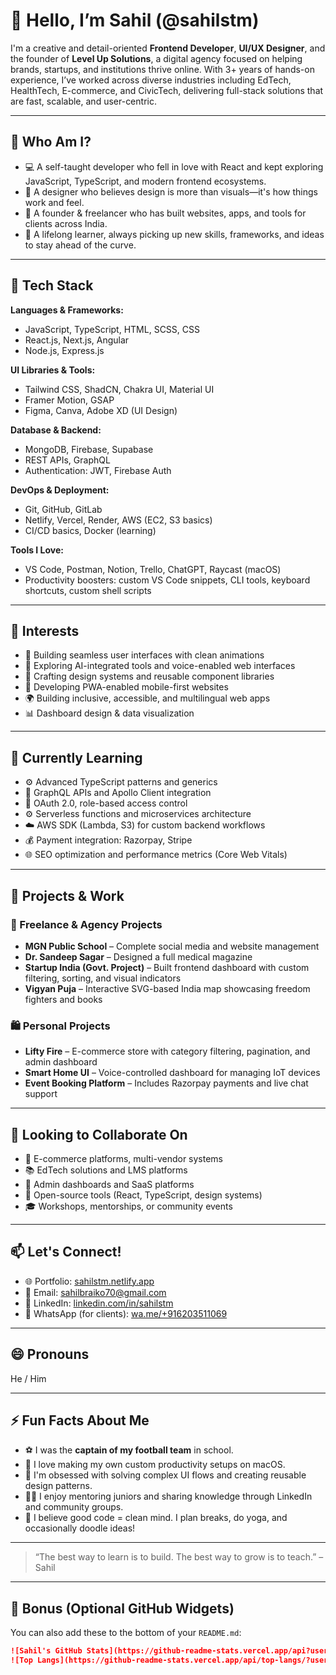 # 👋 Hello, I’m Sahil (@sahilstm)

I'm a creative and detail-oriented **Frontend Developer**, **UI/UX Designer**, and the founder of **Level Up Solutions**, a digital agency focused on helping brands, startups, and institutions thrive online. With 3+ years of hands-on experience, I’ve worked across diverse industries including EdTech, HealthTech, E-commerce, and CivicTech, delivering full-stack solutions that are fast, scalable, and user-centric.

---

## 🧩 Who Am I?

- 💻 A self-taught developer who fell in love with React and kept exploring JavaScript, TypeScript, and modern frontend ecosystems.
- 🎨 A designer who believes design is more than visuals—it's how things work and feel.
- 🚀 A founder & freelancer who has built websites, apps, and tools for clients across India.
- 🔁 A lifelong learner, always picking up new skills, frameworks, and ideas to stay ahead of the curve.

---

## 🔧 Tech Stack

**Languages & Frameworks:**
- JavaScript, TypeScript, HTML, SCSS, CSS
- React.js, Next.js, Angular
- Node.js, Express.js

**UI Libraries & Tools:**
- Tailwind CSS, ShadCN, Chakra UI, Material UI
- Framer Motion, GSAP
- Figma, Canva, Adobe XD (UI Design)

**Database & Backend:**
- MongoDB, Firebase, Supabase
- REST APIs, GraphQL
- Authentication: JWT, Firebase Auth

**DevOps & Deployment:**
- Git, GitHub, GitLab
- Netlify, Vercel, Render, AWS (EC2, S3 basics)
- CI/CD basics, Docker (learning)

**Tools I Love:**
- VS Code, Postman, Notion, Trello, ChatGPT, Raycast (macOS)
- Productivity boosters: custom VS Code snippets, CLI tools, keyboard shortcuts, custom shell scripts

---

## 👀 Interests

- 🎯 Building seamless user interfaces with clean animations
- 🤖 Exploring AI-integrated tools and voice-enabled web interfaces
- 🎨 Crafting design systems and reusable component libraries
- 📱 Developing PWA-enabled mobile-first websites
- 🌍 Building inclusive, accessible, and multilingual web apps
- 📊 Dashboard design & data visualization

---

## 🌱 Currently Learning

- ⚙️ Advanced TypeScript patterns and generics
- 📡 GraphQL APIs and Apollo Client integration
- 🔐 OAuth 2.0, role-based access control
- ⚙️ Serverless functions and microservices architecture
- ☁️ AWS SDK (Lambda, S3) for custom backend workflows
- 💰 Payment integration: Razorpay, Stripe
- 🌐 SEO optimization and performance metrics (Core Web Vitals)

---

## 💼 Projects & Work

### 🔷 Freelance & Agency Projects
- **MGN Public School** – Complete social media and website management
- **Dr. Sandeep Sagar** – Designed a full medical magazine
- **Startup India (Govt. Project)** – Built frontend dashboard with custom filtering, sorting, and visual indicators
- **Vigyan Puja** – Interactive SVG-based India map showcasing freedom fighters and books

### 🛍 Personal Projects
- **Lifty Fire** – E-commerce store with category filtering, pagination, and admin dashboard
- **Smart Home UI** – Voice-controlled dashboard for managing IoT devices
- **Event Booking Platform** – Includes Razorpay payments and live chat support

---

## 💞 Looking to Collaborate On

- 🛒 E-commerce platforms, multi-vendor systems
- 📚 EdTech solutions and LMS platforms
- 🎯 Admin dashboards and SaaS platforms
- 🌟 Open-source tools (React, TypeScript, design systems)
- 🎓 Workshops, mentorships, or community events

---

## 📫 Let's Connect!

- 🌐 Portfolio: [sahilstm.netlify.app](https://sahilstm.netlify.app)
- 📧 Email: sahilbraiko70@gmail.com
- 🔗 LinkedIn: [linkedin.com/in/sahilstm](https://www.linkedin.com/in/sahil-kumar-stm/)
- 💬 WhatsApp (for clients): [wa.me/+916203511069](https://wa.me/)

---

## 😄 Pronouns
He / Him

---

## ⚡ Fun Facts About Me

- ⚽ I was the **captain of my football team** in school.
- 🧠 I love making my own custom productivity setups on macOS.
- 🧩 I'm obsessed with solving complex UI flows and creating reusable design patterns.
- 🧑‍🏫 I enjoy mentoring juniors and sharing knowledge through LinkedIn and community groups.
- 🧘 I believe good code = clean mind. I plan breaks, do yoga, and occasionally doodle ideas!

---

> “The best way to learn is to build. The best way to grow is to teach.” – Sahil

---

## 🧱 Bonus (Optional GitHub Widgets)

You can also add these to the bottom of your `README.md`:

```markdown
![Sahil's GitHub Stats](https://github-readme-stats.vercel.app/api?username=sahilstm&show_icons=true&theme=radical)
![Top Langs](https://github-readme-stats.vercel.app/api/top-langs/?username=sahilstm&layout=compact&theme=radical)
